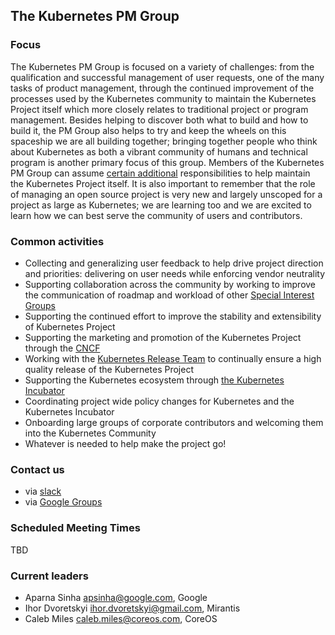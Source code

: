 ## The Kubernetes PM Group

### Focus

The Kubernetes PM Group is focused on a variety of challenges: from the qualification and successful management of user requests, one of the many tasks of product management, through the continued improvement of the processes used by the Kubernetes community to maintain the Kubernetes Project itself which more closely relates to traditional project or program management. Besides helping to discover both what to build and how to build it, the PM Group also helps to try and keep the wheels on this spaceship we are all building together; bringing together people who think about Kubernetes as both a vibrant community of humans and technical program is another primary focus of this group. Members of the Kubernetes PM Group can assume [certain additional](https://github.com/kubernetes/community/blob/master/project-managers/README.md) responsibilities to help maintain the Kubernetes Project itself. It is also important to remember that the role of managing an open source project is very new and largely unscoped for a project as large as Kubernetes; we are learning too and we are excited to learn how we can best serve the community of users and contributors.

### Common activities
- Collecting and generalizing user feedback to help drive project direction and priorities: delivering on user needs while enforcing vendor neutrality
- Supporting collaboration across the community by working to improve the communication of roadmap and workload of other [Special Interest Groups](https://github.com/kubernetes/community#special-interest-groups-sig-and-working-groups)
- Supporting the continued effort to improve the stability and extensibility of Kubernetes Project
- Supporting the marketing and promotion of the Kubernetes Project through the [CNCF](https://www.cncf.io/)
- Working with the [Kubernetes Release Team](https://github.com/kubernetes/community/tree/master/contributors/devel/release) to continually ensure a high quality release of the Kubernetes Project
- Supporting the Kubernetes ecosystem through [the Kubernetes Incubator](https://github.com/kubernetes/community/blob/master/incubator.md)
- Coordinating project wide policy changes for Kubernetes and the Kubernetes Incubator
- Onboarding large groups of corporate contributors and welcoming them into the Kubernetes Community
- Whatever is needed to help make the project go!

### Contact us
- via [slack](https://kubernetes.slack.com/messages/kubernetes-pm/)
- via [Google Groups](https://groups.google.com/forum/#!forum/kubernetes-pm)

### Scheduled Meeting Times

TBD

### Current leaders
- Aparna Sinha apsinha@google.com, Google
- Ihor Dvoretskyi ihor.dvoretskyi@gmail.com, Mirantis
- Caleb Miles caleb.miles@coreos.com, CoreOS
